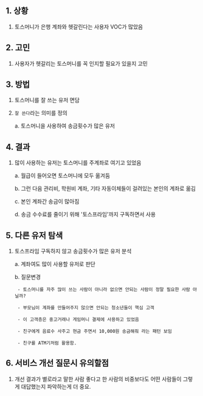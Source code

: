 ## 1. 상황
1. 토스머니가 은행 계좌와 헷갈린다는 사용자 VOC가 많았음

## 2. 고민
1. 사용자가 헷갈리는 토스머니를 꼭 인지할 필요가 있을지 고민

## 3. 방법
1. 토스머니를 잘 쓰는 유저 면담
2. `잘 쓴다`라는 의미를 정의

    a. 토스머니을 사용하여 송금횟수가 많은 유저


## 4. 결과
1. 많이 사용하는 유저는 토스머니를 주계좌로 여기고 있었음

    a. 월급이 들어오면 토스머니에 모두 옮겨둠

    b. 그런 다음 관리비, 학원비 계좌, 기타 자동이체들이 걸려있는 본인의 계좌로 옮김

    c. 본인 계좌간 송금이 많아짐

    d. 송금 수수료를 줄이기 위해 '토스프라임'까지 구독하면서 사용


## 5. 다른 유저 탐색
1. 토스프라임 구독하지 않고 송금횟수가 많은 유저 분석

    a. 계좌여도 많이 사용할 유저로 판단

    b. 질문변경

        - 토스머니를 자주 많이 쓰는 사람이 아니라 없으면 안되는 사람이 정말 필요한 사람 아닐까?

        - 부모님이 계좌를 만들어주지 않으면 안되는 청소년들이 핵심 고객

        - 이 고객층은 중고거래나 게임머니 결제에 사용하고 있었음

        - 친구에게 음료수 사주고 현금 주면서 10,000원 송금해줘 라는 패턴 보임

        - 친구를 ATM기처럼 활용함.







## 6. 서비스 개선 질문시 유의할점

1. 개선 결과가 별로라고 말한 사람 좋다고 한 사람의 비중보다도 어떤 사람들이 그렇게 대답했는지 파악하는게 더 중요.

    